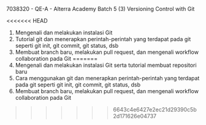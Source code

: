 7038320 - QE-A - Alterra Academy Batch 5
(3) Versioning Control with Git

<<<<<<< HEAD
1. Mengenali dan melakukan instalasi Git
2. Tutorial git dan menerapkan perintah-perintah yang terdapat pada git seperti git init, git commit, git status, dsb
3. Membuat branch baru, melakukan pull request, dan mengenali workflow collaboration pada Git
=======
1. Mengenali dan melakukan instalasi Git serta tutorial membuat repositori baru
2. Cara menggunakan git dan menerapkan perintah-perintah yang terdapat pada git seperti git init, git commit, git status, dsb
3. Membuat branch baru, melakukan pull request, dan mengenali workflow collaboration pada Git
>>>>>>> 6643c4e6427e2ec21d29390c5b2d171626e04737
